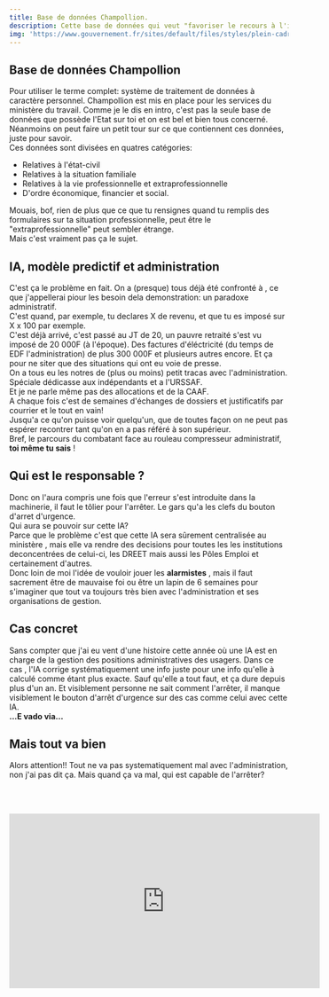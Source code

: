 ```yaml
---   
title: Base de données Champollion.   
description: Cette base de données qui veut "favoriser le recours à l'intelligence artificielle et son développement, notamment en élaborant des outils, des référentiels et des méthodologies constituant des modèles prédictifs dans la mise en œuvre des politiques publiques" .
img: 'https://www.gouvernement.fr/sites/default/files/styles/plein-cadre/public/contenu/image/2021/11/ai-technology-brain-background-digital-transformation-concept.jpg?itok=EzukCqmf'  
---   
```


   
## Base de données Champollion   
   
Pour utiliser le terme complet: système de traitement de données à caractère personnel.
Champollion est mis en place pour les services du ministère du travail. Comme je le dis en intro, c'est pas la seule base de données que possède l'Etat sur toi et on est bel et bien tous concerné.   
Néanmoins on peut faire un petit tour sur ce que contiennent ces données, juste pour savoir.   
Ces données sont divisées en quatres catégories:
- Relatives à l'état-civil
- Relatives à la situation familiale
- Relatives à la vie professionnelle et extraprofessionnelle
- D'ordre économique, financier et social.   
   
Mouais, bof, rien de plus que ce que tu rensignes quand tu remplis des formulaires sur ta situation professionnelle, peut être le "extraprofessionnelle" peut sembler étrange.   
Mais c'est vraiment pas ça le sujet.   
   
## IA, modèle predictif et administration   
   
C'est ça le problème en fait. On a (presque) tous déjà été confronté à , ce que j'appellerai piour les besoin dela demonstration: un paradoxe administratif.   
C'est quand, par exemple, tu declares X de revenu, et que tu es imposé sur X x 100 par exemple.   
C'est déjà arrivé, c'est passé au JT de 20, un pauvre retraité s'est vu imposé de 20 000F (à l'époque). Des factures d'éléctricité (du temps de EDF l'administration) de plus 300 000F et plusieurs autres encore. Et ça pour ne siter que des situations qui ont eu voie de presse.   
On a tous eu les notres de (plus ou moins) petit tracas avec l'administration. Spéciale dédicasse aux indépendants et a l'URSSAF.   
Et je ne parle même pas des allocations et de la CAAF.   
A chaque fois c'est de semaines d'échanges de dossiers et justificatifs par courrier et le tout en vain!   
Jusqu'a ce qu'on puisse voir quelqu'un, que de toutes façon on ne peut pas espérer recontrer tant qu'on en a pas référé à son supérieur.   
Bref, le parcours du combatant face au rouleau compresseur administratif, **toi même tu sais** !   
   
## Qui est le responsable ?
   
Donc on l'aura compris une fois que l'erreur s'est introduite dans la machinerie, il faut le tôlier pour l'arrêter. Le gars qu'a les clefs du bouton d'arret d'urgence.   
Qui aura se pouvoir sur cette IA?   
Parce que le problème c'est que cette IA sera sûrement centralisée au ministère , mais elle va rendre des decisions pour toutes les les institutions deconcentrées de celui-ci, les DREET mais aussi les Pôles Emploi et certainement d'autres.   
Donc loin de moi l'idée de vouloir jouer les **alarmistes** , mais il faut sacrement être de mauvaise foi ou être un lapin de 6 semaines pour s'imaginer que tout va toujours très bien avec l'administration et ses organisations de gestion.   
   
## Cas concret
   
Sans compter que j'ai eu vent d'une histoire cette année où une IA est en charge de la gestion des positions administratives des usagers. Dans ce cas , l'IA corrige systématiquement une info juste pour une info qu'elle à calculé comme étant plus exacte. Sauf qu'elle a tout faut, et ça dure depuis plus d'un an. Et visiblement personne ne sait comment l'arrêter, il manque visiblement le bouton d'arrêt d'urgence sur des cas comme celui avec cette IA.   
**...E vado via...**   
   
## Mais tout va bien
   
Alors attention!! Tout ne va pas systematiquement mal avec l'administration, non j'ai pas dit ça. Mais quand ça va mal, qui est capable de l'arrêter?   
   
   
<br><br><div class="vdo"><iframe width="560" height="315" src="https://www.youtube.com/embed/TRNgy3R8P2s" title="YouTube video player" frameborder="0" allow="accelerometer; autoplay; clipboard-write; encrypted-media; gyroscope; picture-in-picture" allowfullscreen></iframe></div> 


